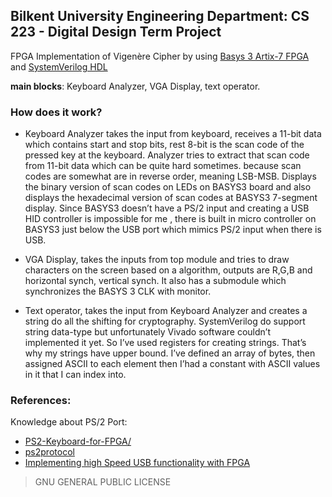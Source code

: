 ## Bilkent University Engineering Department: CS 223 - Digital Design Term Project
   
FPGA Implementation of Vigenère Cipher by using [Basys 3 Artix-7 FPGA](http://store.digilentinc.com/basys-3-artix-7-fpga-trainer-board-recommended-for-introductory-users/)  and [SystemVerilog HDL](https://en.wikipedia.org/wiki/SystemVerilog)

**main blocks**: Keyboard Analyzer, VGA Display, text operator.



### How does it work?

+ Keyboard Analyzer takes the input from keyboard, receives a 11-bit data which contains start and stop bits, rest 8-bit is the scan code of the pressed key at the keyboard. Analyzer tries to extract that scan code from 11-bit data which can be quite hard sometimes. because scan codes are somewhat are in reverse order, meaning LSB-MSB. Displays the binary version of scan codes on LEDs on BASYS3 board and also displays the hexadecimal version of scan codes at BASYS3 7-segment display. Since BASYS3 doesn’t have a PS/2 input and creating a USB HID controller is impossible for me , there is built in micro controller on BASYS3 just below the USB port which mimics PS/2 input when there is USB.


+ VGA Display, takes the inputs from top module and tries to draw characters on the screen based on a algorithm, outputs are R,G,B and horizontal synch, vertical synch. It also has a submodule which synchronizes the BASYS 3 CLK with monitor.



+ Text operator, takes the input from Keyboard Analyzer and creates a string do all the shifting for cryptography. SystemVerilog do support string data-type but unfortunately Vivado software couldn’t implemented it yet. So I’ve used registers for creating strings. That’s why my strings have upper bound. I’ve defined an array of bytes, then assigned ASCII to each element then I’had a constant with ASCII values in it that I can index into.



### References:
Knowledge about PS/2 Port:
- [PS2-Keyboard-for-FPGA/](http://www.instructables.com/id/PS2-Keyboard-for-FPGA/)
- [ps2protocol](http://www.computer-engineering.org/ps2protocol/) 
- [Implementing high Speed USB functionality with FPGA](http://www.eetimes.com/document.asp?doc_id=1279155)


> GNU GENERAL PUBLIC LICENSE

